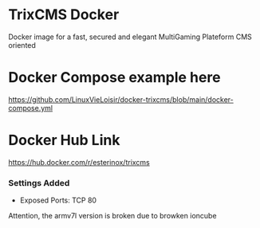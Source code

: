 # TrixCMS Docker
Docker image for a fast, secured and elegant MultiGaming Plateform CMS oriented

# Docker Compose example here
https://github.com/LinuxVieLoisir/docker-trixcms/blob/main/docker-compose.yml

# Docker Hub Link
https://hub.docker.com/r/esterinox/trixcms

### Settings Added
- Exposed Ports: TCP 80

Attention, the armv7l version is broken due to browken ioncube
